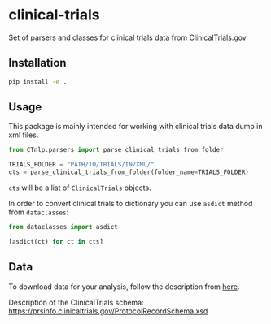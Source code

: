# clinical-trials

Set of parsers and classes for clinical trials data from [ClinicalTrials.gov](https://clinicaltrials.gov)

## Installation

```bash
pip install -e .  
```

## Usage

This package is mainly intended for working with clinical trials data dump in xml files.

```python
from CTnlp.parsers import parse_clinical_trials_from_folder

TRIALS_FOLDER = "PATH/TO/TRIALS/IN/XML/"
cts = parse_clinical_trials_from_folder(folder_name=TRIALS_FOLDER)
```

`cts` will be a list of `ClinicalTrials` objects.


In order to convert clinical trials to dictionary you can use `asdict` method from `dataclasses`:

```python
from dataclasses import asdict

[asdict(ct) for ct in cts]
```

## Data

To download data for your analysis, follow the description from [here](https://clinicaltrials.gov/ct2/resources/download#DownloadAllData).

Description of the ClinicalTrials schema: <https://prsinfo.clinicaltrials.gov/ProtocolRecordSchema.xsd>
